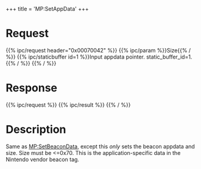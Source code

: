 +++
title = 'MP:SetAppData'
+++

# Request

{{% ipc/request header="0x00070042" %}}
{{% ipc/param %}}Size{{% / %}}
{{% ipc/staticbuffer id=1 %}}Input appdata pointer. static_buffer_id=1.{{% / %}}
{{% / %}}

# Response

{{% ipc/request %}}
{{% ipc/result %}}
{{% / %}}

# Description

Same as [MP:SetBeaconData](MP:SetBeaconData "wikilink"), except this *only* sets the beacon appdata and size. Size must be \<=0x70. This is the application-specific data in the Nintendo vendor beacon tag.
